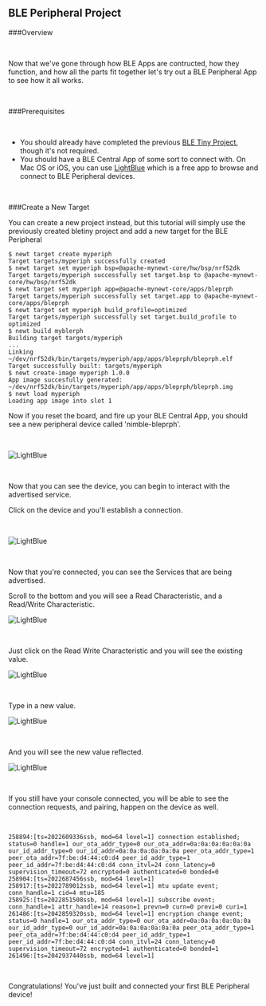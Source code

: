 ## BLE Peripheral Project

###Overview

<br>

Now that we've gone through how BLE Apps are contructed, how they function, and how all the parts fit together
let's try out a BLE Peripheral App to see how it all works.

<br>

###Prerequisites

<br>

* You should already have completed the previous [BLE Tiny Project](../bletiny_project.md), though it's not required.
* You should have a BLE Central App of some sort to connect with. On Mac OS or iOS, you can use [LightBlue](https://itunes.apple.com/us/app/lightblue-explorer-bluetooth/id557428110?mt=8)
which is a free app to browse and connect to BLE Peripheral devices. 

<br>

###Create a New Target

You can create a new project instead, but this tutorial will simply use the previously created bletiny project and add a new target for the BLE Peripheral

```
$ newt target create myperiph
Target targets/myperiph successfully created
$ newt target set myperiph bsp=@apache-mynewt-core/hw/bsp/nrf52dk
Target targets/myperiph successfully set target.bsp to @apache-mynewt-core/hw/bsp/nrf52dk
$ newt target set myperiph app=@apache-mynewt-core/apps/bleprph
Target targets/myperiph successfully set target.app to @apache-mynewt-core/apps/bleprph
$ newt target set myperiph build_profile=optimized
Target targets/myperiph successfully set target.build_profile to optimized
$ newt build myblerph
Building target targets/myperiph
...
Linking ~/dev/nrf52dk/bin/targets/myperiph/app/apps/bleprph/bleprph.elf
Target successfully built: targets/myperiph
$ newt create-image myperiph 1.0.0
App image succesfully generated: ~/dev/nrf52dk/bin/targets/myperiph/app/apps/bleprph/bleprph.img
$ newt load myperiph
Loading app image into slot 1
```

Now if you reset the board, and fire up your BLE Central App, you should see a new peripheral device called 'nimble-bleprph'.

<br>

![LightBlue](../pics/LightBlue-1.jpg "LightBlue iOS App with nimble-bleprph device")

<br>

Now that you can see the device, you can begin to interact with the advertised service. 

Click on the device and you'll establish a connection.

<br>

![LightBlue](../pics/LightBlue-2.jpg "LightBlue iOS App connected to the nimble-bleprph device")

<br>

Now that you're connected, you can see the Services that are being advertised.

Scroll to the bottom and you will see a Read Characteristic, and a Read/Write Characteristic.

![LightBlue](../pics/LightBlue-3.jpg "LightBlue iOS App connected to the nimble-bleprph device")

<br>

Just click on the Read Write Characteristic and you will see the existing value.

![LightBlue](../pics/LightBlue-4.jpg "LightBlue iOS App with nimble-bleprph device Characteristic")

<br>

Type in a new value.

![LightBlue](../pics/LightBlue-5.jpg "LightBlue iOS App Value Change")

<br>

And you will see the new value reflected.

![LightBlue](../pics/LightBlue-6.jpg "LightBlue iOS App with nimble-bleprph new value")

<br>

If you still have your console connected, you will be able to see the connection requests, and pairing,
happen on the device as well.

<br>

```hl_lines="1"
258894:[ts=2022609336ssb, mod=64 level=1] connection established; status=0 handle=1 our_ota_addr_type=0 our_ota_addr=0a:0a:0a:0a:0a:0a our_id_addr_type=0 our_id_addr=0a:0a:0a:0a:0a:0a peer_ota_addr_type=1 peer_ota_addr=7f:be:d4:44:c0:d4 peer_id_addr_type=1 peer_id_addr=7f:be:d4:44:c0:d4 conn_itvl=24 conn_latency=0 supervision_timeout=72 encrypted=0 authenticated=0 bonded=0
258904:[ts=2022687456ssb, mod=64 level=1]
258917:[ts=2022789012ssb, mod=64 level=1] mtu update event; conn_handle=1 cid=4 mtu=185
258925:[ts=2022851508ssb, mod=64 level=1] subscribe event; conn_handle=1 attr_handle=14 reason=1 prevn=0 curn=0 previ=0 curi=1
261486:[ts=2042859320ssb, mod=64 level=1] encryption change event; status=0 handle=1 our_ota_addr_type=0 our_ota_addr=0a:0a:0a:0a:0a:0a our_id_addr_type=0 our_id_addr=0a:0a:0a:0a:0a:0a peer_ota_addr_type=1 peer_ota_addr=7f:be:d4:44:c0:d4 peer_id_addr_type=1 peer_id_addr=7f:be:d4:44:c0:d4 conn_itvl=24 conn_latency=0 supervision_timeout=72 encrypted=1 authenticated=0 bonded=1
261496:[ts=2042937440ssb, mod=64 level=1]
```

<br>

Congratulations! You've just built and connected your first BLE Peripheral device!


